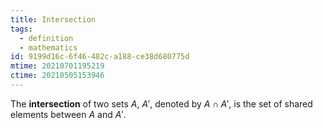 ```yaml
---
title: Intersection
tags:
  - definition
  - mathematics
id: 9199d16c-6f46-482c-a188-ce38d680775d
mtime: 20210701195219
ctime: 20210505153946
---
```


The **intersection** of two sets $A$, $A'$, denoted by $A \cap A'$, is the set of shared elements between $A$ and $A'$.
